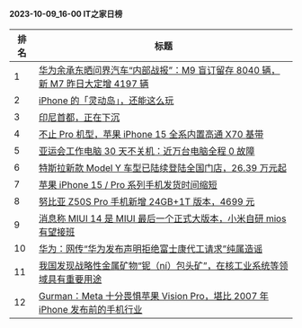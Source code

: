 #### 2023-10-09_16-00  IT之家日榜

| 排名 | 标题|
| --- | ---|
| 1 | [华为余承东晒问界汽车“内部战报”：M9 盲订留存 8040 辆，新 M7 昨日大定增 4197 辆](https://www.ithome.com/0/723/520.htm) |
| 2 | [iPhone 的「灵动岛」，还能这么玩](https://www.ithome.com/0/723/572.htm) |
| 3 | [印尼首都，正在下沉](https://www.ithome.com/0/723/566.htm) |
| 4 | [不止 Pro 机型，苹果 iPhone 15 全系内置高通 X70 基带](https://www.ithome.com/0/723/603.htm) |
| 5 | [亚运会工作电脑 30 天不关机：近万台电脑全程 0 故障](https://www.ithome.com/0/723/594.htm) |
| 6 | [特斯拉新款 Model Y 车型已陆续登陆全国门店，26.39 万元起](https://www.ithome.com/0/723/570.htm) |
| 7 | [苹果 iPhone 15 / Pro 系列手机发货时间缩短](https://www.ithome.com/0/723/581.htm) |
| 8 | [努比亚 Z50S Pro 手机新增 24GB+1T 版本，4699 元](https://www.ithome.com/0/723/526.htm) |
| 9 | [消息称 MIUI 14 是 MIUI 最后一个正式大版本，小米自研 mios 有望接班](https://www.ithome.com/0/723/664.htm) |
| 10 | [华为：网传“华为发布声明拒绝富士康代工请求”纯属造谣](https://www.ithome.com/0/723/593.htm) |
| 11 | [我国发现战略性金属矿物“铌（ní）包头矿”，在核工业系统等领域具有重要用途](https://www.ithome.com/0/723/543.htm) |
| 12 | [Gurman：Meta 十分畏惧苹果 Vision Pro，堪比 2007 年 iPhone 发布前的手机行业](https://www.ithome.com/0/723/574.htm) |
